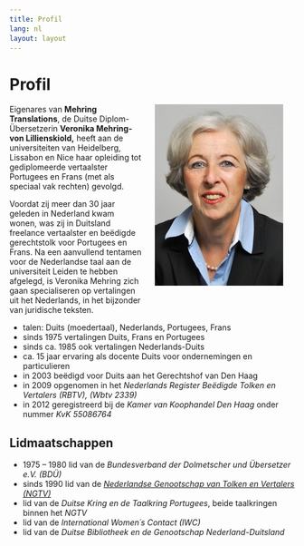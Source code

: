 ```yaml
---
title: Profil
lang: nl
layout: layout
---
```

# Profil

<img src="images/veronika_mehring.jpg" alt="Veronika Mehring-von Lillienskiold" style="float:right; margin:0 20px 20px 20px;"/>

Eigenares van __Mehring Translations__,  de Duitse Diplom-Übersetzerin __Veronika Mehring-von Lillienskiold,__  heeft aan de universiteiten van Heidelberg, Lissabon en Nice  haar opleiding tot gediplomeerde vertaalster Portugees en Frans (met als speciaal vak rechten) gevolgd.

Voordat zij meer dan 30 jaar geleden in Nederland kwam wonen, was zij in Duitsland freelance vertaalster en beëdigde gerechtstolk voor Portugees en Frans. Na een aanvullend tentamen voor de Nederlandse taal aan de universiteit Leiden te hebben afgelegd,  is Veronika Mehring zich gaan specialiseren op vertalingen  uit het Nederlands, in het bijzonder van juridische teksten.

- talen: Duits (moedertaal), Nederlands, Portugees, Frans
- sinds 1975 vertalingen Duits, Frans en Portugees
- sinds ca. 1985 ook vertalingen Nederlands-Duits
- ca. 15 jaar ervaring als docente Duits voor ondernemingen en particulieren
- in 2003 beëdigd voor Duits aan het Gerechtshof van Den Haag
- in 2009 opgenomen in het _Nederlands Register Beëdigde Tolken en Vertalers  (RBTV), (Wbtv 2339)_
- in 2012 geregistreerd bij de _Kamer van Koophandel Den Haag_ onder nummer _KvK 55086764_


## Lidmaatschappen

- 1975 – 1980 lid van de _Bundesverband der Dolmetscher und Übersetzer  e.V. (BDÜ)_
- sinds 1990 lid van de _<a href="http://www.ngtv.nl/" target="_blank">Nederlandse Genootschap van Tolken en Vertalers (NGTV)</a>_
- lid van de _Duitse Kring en de Taalkring Portugees_, beide taalkringen binnen het _NGTV_
- lid van de _International Women´s Contact (IWC)_
- lid van de _Duitse Bibliotheek en de Genootschap Nederland-Duitsland_
